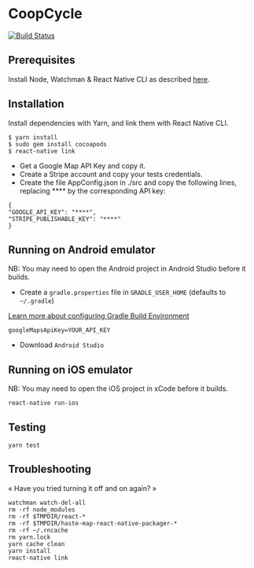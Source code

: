 CoopCycle
=========

[![Build Status](https://travis-ci.org/coopcycle/coopcycle-app.svg?branch=master)](https://travis-ci.org/coopcycle/coopcycle-app)

Prerequisites
-------------

Install Node, Watchman & React Native CLI as described [here](https://facebook.github.io/react-native/docs/getting-started.html).

Installation
------------

Install dependencies with Yarn, and link them with React Native CLI.

```
$ yarn install
$ sudo gem install cocoapods
$ react-native link
```

* Get a Google Map API Key and copy it.
* Create a Stripe account and copy your tests credentials.
* Create the file AppConfig.json in ./src and copy the following lines, replacing **** by the corresponding API key:

```
{
"GOOGLE_API_KEY": "****",
"STRIPE_PUBLISHABLE_KEY": "****"
}
````

Running on Android emulator
-----------------------

NB: You may need to open the Android project in Android Studio before it builds.

* Create a `gradle.properties` file in `GRADLE_USER_HOME` (defaults to `~/.gradle`)

[Learn more about configuring Gradle Build Environment](https://docs.gradle.org/current/userguide/build_environment.html)

```
googleMapsApiKey=YOUR_API_KEY
```

* Download `Android Studio`

Running on iOS emulator
-----------------------

NB: You may need to open the iOS project in xCode before it builds.

```
react-native run-ios
```

Testing
---------------

```
yarn test
```

Troubleshooting
---------------

« Have you tried turning it off and on again? »

```
watchman watch-del-all
rm -rf node_modules
rm -rf $TMPDIR/react-*
rm -rf $TMPDIR/haste-map-react-native-packager-*
rm -rf ~/.rncache
rm yarn.lock
yarn cache clean
yarn install
react-native link
```
